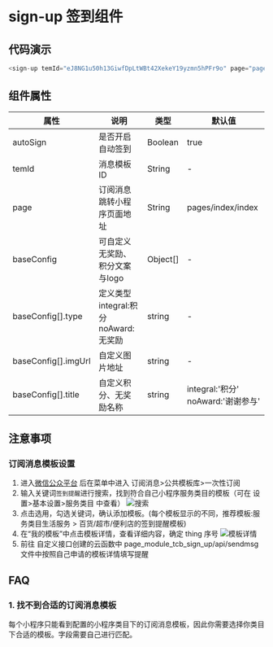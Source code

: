 # sign-up 签到组件

## 代码演示

```js
<sign-up temId="eJ8NG1u50h13GiwfDpLtWBt42XekeY19yzmn5hPFr9o" page="pages/index/index" autoSign="true" baseConfig = "{{[{},{}]}}"></sign-up>
```

## 组件属性

| 属性                | 说明                                  | 类型     | 默认值                             |
| ------------------- | ------------------------------------- | -------- | ---------------------------------- |
| autoSign            | 是否开启自动签到                      | Boolean  | true                               |
| temId               | 消息模板ID                            | String   | -                                  |
| page                | 订阅消息跳转小程序页面地址            | String   | pages/index/index                  |
| baseConfig          | 可自定义无奖励、积分文案与logo        | Object[] | -                                  |
| baseConfig[].type   | 定义类型 integral:积分 noAward:无奖励 | string   | -                                  |
| baseConfig[].imgUrl | 自定义图片地址                        | string   | -                                  |
| baseConfig[].title  | 自定义积分、无奖励名称                | string   | integral:'积分' noAward:'谢谢参与' |



## 注意事项

### 订阅消息模板设置

1. 进入[微信公众平台](https://mp.weixin.qq.com/) 后在菜单中进入 订阅消息>公共模板库>一次性订阅 
2. 输入关键词`签到提醒`进行搜索，找到符合自己小程序服务类目的模板（可在 设置>基本设置>服务类目 中查看）
![搜索](https://qcloudimg.tencent-cloud.cn/raw/eefc58f8c8e865ded2bfeb62fce3becb.png)
3. 点击选用，勾选关键词，确认添加模板。(每个模板显示的不同，推荐模板:服务类目生活服务 > 百货/超市/便利店的签到提醒模板)
4. 在“我的模板”中点击模板详情，查看详细内容，确定 thing 序号
![模板详情](https://qcloudimg.tencent-cloud.cn/raw/94efdede217c338c7d856e80e85c6e0b.png)
5. 前往 自定义接口创建的云函数中 page_module_tcb_sign_up/api/sendmsg 文件中按照自己申请的模板详情填写提醒

## FAQ
### 1. 找不到合适的订阅消息模板
每个小程序只能看到配置的小程序类目下的订阅消息模板，因此你需要选择你类目下合适的模板。字段需要自己进行匹配。
